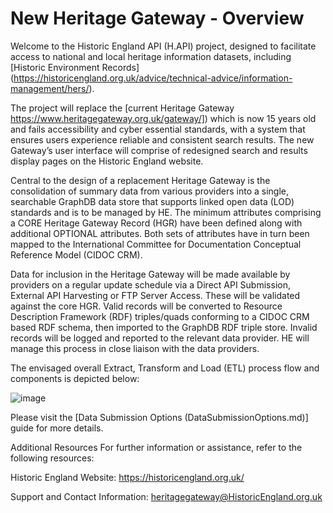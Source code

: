 # New Heritage Gateway - Overview 

Welcome to the Historic England API (H.API) project, designed to facilitate access to national and local heritage information datasets, including [Historic Environment Records] (https://historicengland.org.uk/advice/technical-advice/information-management/hers/). 

The project will replace the [current Heritage Gateway https://www.heritagegateway.org.uk/gateway/]) which is now 15 years old and fails accessibility and cyber essential standards, with a system that ensures users experience reliable and consistent search results. The new Gateway’s user interface will comprise of redesigned search and results display pages on the Historic England website.

Central to the design of a replacement Heritage Gateway is the consolidation of summary data from various providers into a single, searchable GraphDB data store that supports linked open data (LOD) standards and is to be managed by HE. The minimum attributes comprising a CORE Heritage Gateway Record (HGR) have been defined along with additional OPTIONAL attributes. Both sets of attributes have in turn been mapped to the International Committee for Documentation Conceptual Reference Model (CIDOC CRM).  

Data for inclusion in the Heritage Gateway will be made available by providers on a regular update schedule via a Direct API Submission, External API Harvesting or FTP Server Access. These will be validated against the core HGR. Valid records will be converted to Resource Description Framework (RDF) triples/quads conforming to a CIDOC CRM based RDF schema, then imported to the GraphDB RDF triple store. Invalid records will be logged and reported to the relevant data provider. HE will manage this process in close liaison with the data providers. 

The envisaged overall Extract, Transform and Load (ETL) process flow and components is depicted below: 

![image](https://github.com/ember-technology-ltd/H.API/assets/86000238/da935d03-7c5b-46b4-aba9-c71de88df217)

Please visit the [Data Submission Options (DataSubmissionOptions.md)] guide for more details.

Additional Resources
For further information or assistance, refer to the following resources:

Historic England Website: https://historicengland.org.uk/

Support and Contact Information: heritagegateway@HistoricEngland.org.uk

